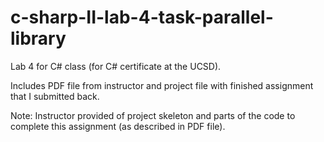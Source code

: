 c-sharp-II-lab-4-task-parallel-library
======================================
Lab 4 for C# class (for C# certificate at the UCSD).

Includes PDF file from instructor and project file with finished assignment that I submitted back.

Note: Instructor provided of project skeleton and parts of the code to complete this assignment (as described in PDF file).
